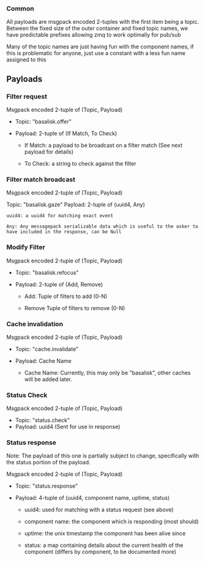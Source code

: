 ### Common

All payloads are msgpack encoded 2-tuples with the first item being a topic.
Between the fixed size of the outer container and fixed topic names, we have predictable prefixes allowing zmq to work optimally for pub/sub

Many of the topic names are just having fun with the component names,
if this is problematic for anyone, just use a constant with a less fun name assigned to this

## Payloads

### Filter request

Msgpack encoded 2-tuple of (Topic, Payload)

- Topic: "basalisk.offer"
- Payload: 2-tuple of (If Match, To Check)

  - If Match: a payload to be broadcast on a filter match (See next payload for details)
    
  - To Check: a string to check against the filter


### Filter match broadcast

Msgpack encoded 2-tuple of (Topic, Payload)

Topic: "basalisk.gaze"
Payload: 2-tuple of (uuid4, Any)
    
    uuid4: a uuid4 for matching exact event
    
    Any: Any messagepack serializable data which is useful to the asker to have included in the response, can be Null


### Modify Filter

Msgpack encoded 2-tuple of (Topic, Payload)

- Topic: "basalisk.refocus"
- Payload: 2-tuple of (Add, Remove)
    
  - Add: Tuple of filters to add (0-N)
    
  - Remove Tuple of filters to remove (0-N)


### Cache invalidation

Msgpack encoded 2-tuple of (Topic, Payload)

- Topic: "cache.invalidate"
- Payload: Cache Name
    
  - Cache Name: Currently, this may only be "basalisk", other caches will be added later.


### Status Check

Msgpack encoded 2-tuple of (Topic, Payload)

- Topic: "status.check"
- Payload: uuid4 (Sent for use in response)


### Status response

Note: The payload of this one is partially subject to change, specifically with the status portion of the payload.

Msgpack encoded 2-tuple of (Topic, Payload)

- Topic: "status.response"
- Payload: 4-tuple of (uuid4, component name, uptime, status)
    
  - uuid4: used for matching with a status request (see above)
    
  - component name: the component which is responding (most should)
    
  - uptime: the unix timestamp the component has been alive since
    
  - status: a map containing details about the current health of the component (differs by component, to be documented more)

